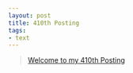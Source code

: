 ```yaml
---
layout: post
title: 410th Posting
tags: 
- text
---
```


> [Welcome to my 410th Posting](https://janghan-kor.tistory.com/1581)
